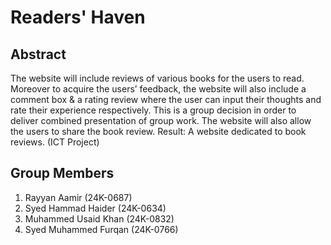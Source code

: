 # Readers' Haven
## Abstract
The website will include reviews of various books for the users to read. Moreover to acquire the users’ feedback, the website will also include a comment box & a rating review where the user can input their thoughts and rate their experience respectively. This is a group decision in order to deliver combined presentation of group work. The website will also allow the users to share the book review. Result: A website dedicated to book reviews. (ICT Project)
## Group Members
1. Rayyan Aamir (24K-0687)
2. Syed Hammad Haider (24K-0634)
3. Muhammed Usaid Khan (24K-0832)
4. Syed Muhammed Furqan (24K-0766)
